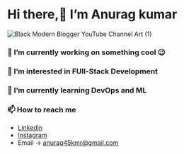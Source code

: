 # Hi there,👋 I’m Anurag kumar
 
![Black Modern Blogger YouTube Channel Art (1)](https://user-images.githubusercontent.com/93537069/193183336-6beb70e7-2856-49dc-a155-b29128101e41.jpg)



### 🌱 I’m currently working on something cool 😉

### 👀 I’m interested in FUll-Stack Development
### 🌱 I’m currently learning DevOps and ML
### 📫 How to reach me 
  - [Linkedin](https://www.linkedin.com/in/anurag-kumar-37aab221a/)
  - [Instagram](https://www.instagram.com/anuragkmr_45/)
  - Email -> anurag45kmr@gmail.com


<!---
anuragkmr45/anuragkmr45 is a ✨ special ✨ repository because its `README.md` (this file) appears on your GitHub profile.
You can click the Preview link to take a look at your changes.
--->
